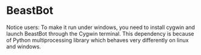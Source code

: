 # BeastBot

Notice users: To make it run under windows, you need to install cygwin and launch BeastBot through the Cygwin terminal. This dependency is because of Python multiprocessing library which behaves very differently on linux and windows.